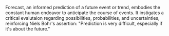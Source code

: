 
Forecast, an informed prediction of a future event or trend, embodies the constant human endeavor to anticipate the course of events. It instigates a critical evalutaion regarding possibilities, probabilities, and uncertainties, reinforcing Niels Bohr's assertion: "Prediction is very difficult, especially if it's about the future."

